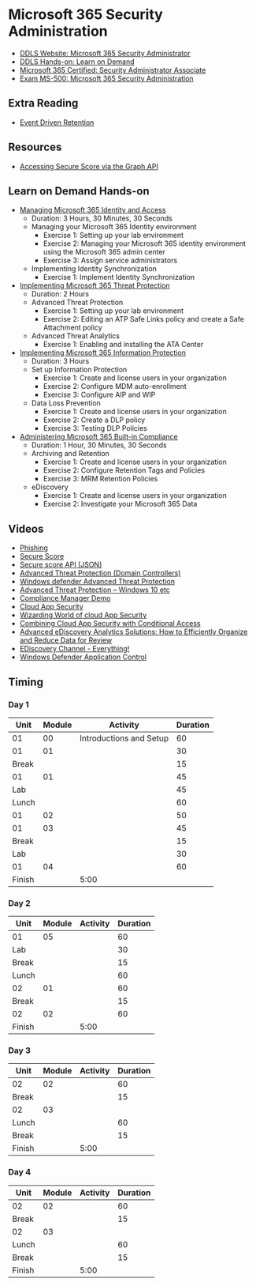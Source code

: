 # Microsoft 365 Security Administration

* [DDLS Website: Microsoft 365 Security Administrator](https://www.ddls.com.au/courses/microsoft/office-365/microsoft-ms-500-microsoft-365-security-administrator/)
* [DDLS Hands-on: Learn on Demand](https://ddls.learnondemand.net/)
* [Microsoft 365 Certified: Security Administrator Associate](https://www.microsoft.com/en-us/learning/m365-security-administrator.aspx)
* [Exam MS-500: Microsoft 365 Security Administration](https://www.microsoft.com/en-us/learning/exam-ms-500.aspx)

## Extra Reading

* [Event Driven Retention](https://docs.microsoft.com/en-au/microsoft-365/compliance/event-driven-retention#how-to-set-up-event-driven-retention)

## Resources

* [Accessing Secure Score via the Graph API](https://github.com/OfficeDev/O365-Cloud-Sec-Tooling/blob/master/Securescore/README.md)

## Learn on Demand Hands-on

* [Managing Microsoft 365 Identity and Access](https://ddls.learnondemand.net/Lab/30056)
  * Duration: 3 Hours, 30 Minutes, 30 Seconds
  * Managing your Microsoft 365 Identity environment
    * Exercise 1: Setting up your lab environment
    * Exercise 2: Managing your Microsoft 365 identity environment using the Microsoft 365 admin center
    * Exercise 3: Assign service administrators
  * Implementing Identity Synchronization
    * Exercise 1: Implement Identity Synchronization
* [Implementing Microsoft 365 Threat Protection](https://ddls.learnondemand.net/Lab/30057)
  * Duration: 2 Hours
  * Advanced Threat Protection
    * Exercise 1: Setting up your lab environment
    * Exercise 2: Editing an ATP Safe Links policy and create a Safe Attachment policy
  * Advanced Threat Analytics
    * Exercise 1: Enabling and installing the ATA Center
* [Implementing Microsoft 365 Information Protection](https://ddls.learnondemand.net/Lab/30058)
  * Duration: 3 Hours
  * Set up Information Protection
    * Exercise 1: Create and license users in your organization
    * Exercise 2: Configure MDM auto-enrollment
    * Exercise 3: Configure AIP and WIP
  * Data Loss Prevention
    * Exercise 1: Create and license users in your organization
    * Exercise 2: Create a DLP policy
    * Exercise 3: Testing DLP Policies
* [Administering Microsoft 365 Built-in Compliance](https://ddls.learnondemand.net/Lab/30059)
  * Duration: 1 Hour, 30 Minutes, 30 Seconds
  * Archiving and Retention
    * Exercise 1: Create and license users in your organization
    * Exercise 2: Configure Retention Tags and Policies
    * Exercise 3: MRM Retention Policies
  * eDiscovery
    * Exercise 1: Create and license users in your organization
    * Exercise 2: Investigate your Microsoft 365 Data

## Videos

* [Phishing](https://youtu.be/MCYC8kV1mmc)
* [Secure Score](https://youtu.be/jzfpDJ9Kg-A)
* [Secure score API (JSON)](https://youtu.be/vg3QKQWVD6Y)
* [Advanced Threat Protection (Domain Controllers)](https://youtu.be/EGY2m8yU_KE)
* [Windows defender Advanced Threat Protection](https://youtu.be/qxeGa3pxIwg)
* [Advanced Threat Protection – Windows 10 etc](https://youtu.be/HkQZR9RBbPE)
* [Compliance Manager Demo](https://youtu.be/r1vs8NdSXKQ?list=PLXPr7gfUMmKyMW5RRW9kmLjX31OTwqhf5)
* [Cloud App Security](https://youtu.be/DyUmFWfJQvU)
* [Wizarding World of cloud App Security](https://youtu.be/TLm6F0pKT7E)
* [Combining Cloud App Security with Conditional Access](https://youtu.be/1K66pDwzaf0)
* [Advanced eDiscovery Analytics Solutions: How to Efficiently Organize and Reduce Data for Review](https://youtu.be/dgkLkxX_YrE)
* [EDiscovery Channel - Everything!](https://www.youtube.com/channel/UCFJbJglx-or89yg9RanFTQg/videos)
* [Windows Defender Application Control](https://youtu.be/J7fSeYEftRE)

## Timing

### Day 1

|Unit|Module|Activity|Duration|
|-|-|-|-|
|01|00|Introductions and Setup|60|
|01|01||30|
|Break|||15|
|01|01||45|
|Lab|||45|
|Lunch|||60|
|01|02||50|
|01|03||45|
|Break|||15|
|Lab|||30|
|01|04||60|
|Finish||5:00||

### Day 2

|Unit|Module|Activity|Duration|
|-|-|-|-|
|01|05||60|
|Lab|||30|
|Break|||15|
|Lunch|||60|
|02|01||60|
|Break|||15|
|02|02||60|
|Finish||5:00||

### Day 3

|Unit|Module|Activity|Duration|
|-|-|-|-|
|02|02||60|
|Break|||15|
|02|03|||
|Lunch|||60|
|Break|||15|
|Finish||5:00||

### Day 4

|Unit|Module|Activity|Duration|
|-|-|-|-|
|02|02||60|
|Break|||15|
|02|03|||
|Lunch|||60|
|Break|||15|
|Finish||5:00||
